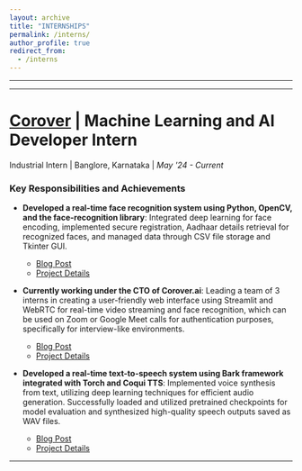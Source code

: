 ```yaml
---
layout: archive
title: "INTERNSHIPS"
permalink: /interns/
author_profile: true
redirect_from:
  - /interns
---
```


<!-- {% include base_path %} -->
-----
-----

[Corover](https://corover.ai/) | Machine Learning and AI Developer Intern
=====
Industrial Intern | Banglore, Karnataka | _May '24 - Current_


### Key Responsibilities and Achievements

- **Developed a real-time face recognition system using Python, OpenCV, and the face-recognition library**: Integrated deep learning for face encoding, implemented secure registration, Aadhaar details retrieval for recognized faces, and managed data through CSV file storage and Tkinter GUI.
  - [Blog Post](#)
  - [Project Details](#)

- **Currently working under the CTO of Corover.ai**: Leading a team of 3 interns in creating a user-friendly web interface using Streamlit and WebRTC for real-time video streaming and face recognition, which can be used on Zoom or Google Meet calls for authentication purposes, specifically for interview-like environments.
  - [Blog Post](#)
  - [Project Details](#)

- **Developed a real-time text-to-speech system using Bark framework integrated with Torch and Coqui TTS**: Implemented voice synthesis from text, utilizing deep learning techniques for efficient audio generation. Successfully loaded and utilized pretrained checkpoints for model evaluation and synthesized high-quality speech outputs saved as WAV files.
  - [Blog Post](#)
  - [Project Details](#)

---





